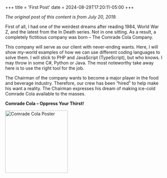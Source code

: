 +++
title = 'First Post'
date = 2024-08-29T17:20:11-05:00
+++

*The original post of this content is from July 20, 2019.*
  
First of all, I had one of the weirdest dreams after reading 1984, World War Z, and the latest from the In Death series. Not in one sitting. As a result, a completely fictitious company was born – The Comrade Cola Company.

This company will serve as our client with never-ending wants. Here, I will show my-world examples of how we can use different coding languages to solve them. I will stick to PHP and JavaScript (TypeScript), but who knows. I may throw in some C#, Python or Java. The most noteworthy take away here is to use the right tool for the job.

The Chairman of the company wants to become a major player in the food and beverage industry. Therefore, our crew has been “hired” to help make his want a reality. The Chairman expresses his dream of making ice-cold Comrade Cola available to the masses.

**Comrade Cola – Oppress Your Thirst!**

<img src="featured.webp" alt="Comrade Cola Poster" width="200"/>
